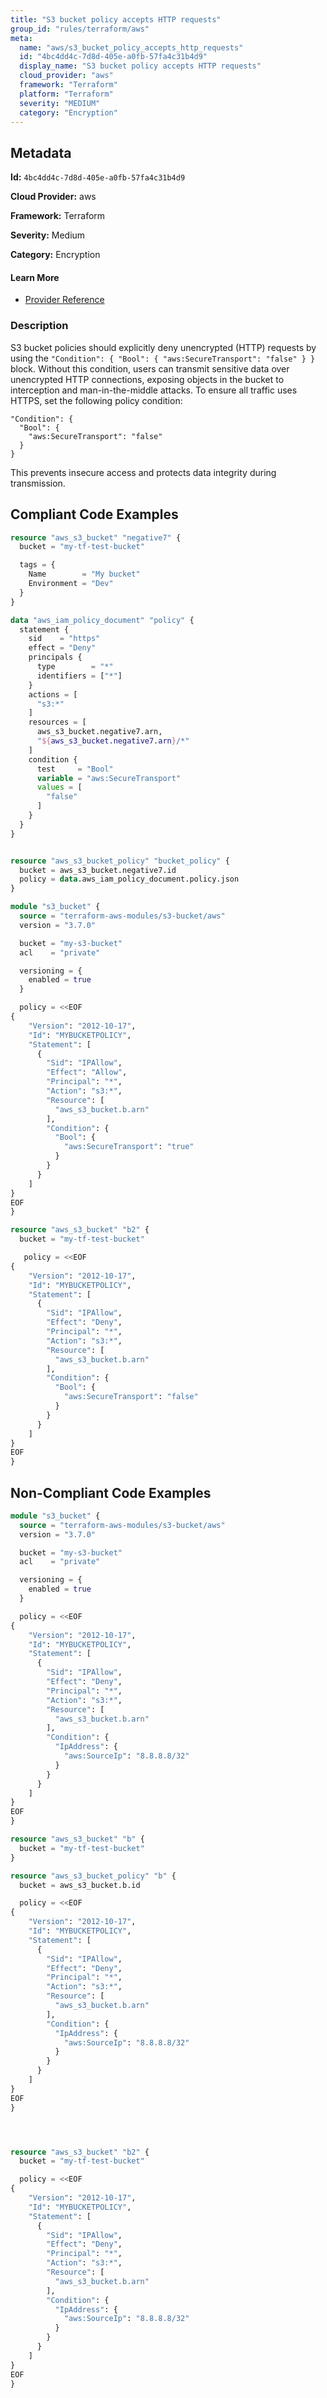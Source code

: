 ```yaml
---
title: "S3 bucket policy accepts HTTP requests"
group_id: "rules/terraform/aws"
meta:
  name: "aws/s3_bucket_policy_accepts_http_requests"
  id: "4bc4dd4c-7d8d-405e-a0fb-57fa4c31b4d9"
  display_name: "S3 bucket policy accepts HTTP requests"
  cloud_provider: "aws"
  framework: "Terraform"
  platform: "Terraform"
  severity: "MEDIUM"
  category: "Encryption"
---
```

## Metadata

**Id:** `4bc4dd4c-7d8d-405e-a0fb-57fa4c31b4d9`

**Cloud Provider:** aws

**Framework:** Terraform

**Severity:** Medium

**Category:** Encryption

#### Learn More

 - [Provider Reference](https://registry.terraform.io/providers/hashicorp/aws/latest/docs/resources/s3_bucket_policy#policy)

### Description

 S3 bucket policies should explicitly deny unencrypted (HTTP) requests by using the `"Condition": { "Bool": { "aws:SecureTransport": "false" } }` block. Without this condition, users can transmit sensitive data over unencrypted HTTP connections, exposing objects in the bucket to interception and man-in-the-middle attacks. To ensure all traffic uses HTTPS, set the following policy condition:

```
"Condition": {
  "Bool": {
    "aws:SecureTransport": "false"
  }
}
```
This prevents insecure access and protects data integrity during transmission.


## Compliant Code Examples
```terraform
resource "aws_s3_bucket" "negative7" {
  bucket = "my-tf-test-bucket"

  tags = {
    Name        = "My bucket"
    Environment = "Dev"
  }
}

data "aws_iam_policy_document" "policy" {
  statement {
    sid    = "https"
    effect = "Deny"
    principals {
      type        = "*"
      identifiers = ["*"]
    }
    actions = [
      "s3:*"
    ]
    resources = [
      aws_s3_bucket.negative7.arn,
      "${aws_s3_bucket.negative7.arn}/*"
    ]
    condition {
      test     = "Bool"
      variable = "aws:SecureTransport"
      values = [
        "false"
      ]
    }
  }
}


resource "aws_s3_bucket_policy" "bucket_policy" {
  bucket = aws_s3_bucket.negative7.id
  policy = data.aws_iam_policy_document.policy.json
}

```

```terraform
module "s3_bucket" {
  source = "terraform-aws-modules/s3-bucket/aws"
  version = "3.7.0"

  bucket = "my-s3-bucket"
  acl    = "private"

  versioning = {
    enabled = true
  }

  policy = <<EOF
{
    "Version": "2012-10-17",
    "Id": "MYBUCKETPOLICY",
    "Statement": [
      {
        "Sid": "IPAllow",
        "Effect": "Allow",
        "Principal": "*",
        "Action": "s3:*",
        "Resource": [
          "aws_s3_bucket.b.arn"
        ],
        "Condition": {
          "Bool": {
            "aws:SecureTransport": "true"
          }
        }
      }
    ]
}
EOF
}

```

```terraform
resource "aws_s3_bucket" "b2" {
  bucket = "my-tf-test-bucket"

   policy = <<EOF
{
    "Version": "2012-10-17",
    "Id": "MYBUCKETPOLICY",
    "Statement": [
      {
        "Sid": "IPAllow",
        "Effect": "Deny",
        "Principal": "*",
        "Action": "s3:*",
        "Resource": [
          "aws_s3_bucket.b.arn"
        ],
        "Condition": {
          "Bool": {
            "aws:SecureTransport": "false"
          }
        }
      }
    ]
}
EOF
}

```
## Non-Compliant Code Examples
```terraform
module "s3_bucket" {
  source = "terraform-aws-modules/s3-bucket/aws"
  version = "3.7.0"

  bucket = "my-s3-bucket"
  acl    = "private"

  versioning = {
    enabled = true
  }

  policy = <<EOF
{
    "Version": "2012-10-17",
    "Id": "MYBUCKETPOLICY",
    "Statement": [
      {
        "Sid": "IPAllow",
        "Effect": "Deny",
        "Principal": "*",
        "Action": "s3:*",
        "Resource": [
          "aws_s3_bucket.b.arn"
        ],
        "Condition": {
          "IpAddress": {
            "aws:SourceIp": "8.8.8.8/32"
          }
        }
      }
    ]
}
EOF
}

```

```terraform
resource "aws_s3_bucket" "b" {
  bucket = "my-tf-test-bucket"
}

resource "aws_s3_bucket_policy" "b" {
  bucket = aws_s3_bucket.b.id

  policy = <<EOF
{
    "Version": "2012-10-17",
    "Id": "MYBUCKETPOLICY",
    "Statement": [
      {
        "Sid": "IPAllow",
        "Effect": "Deny",
        "Principal": "*",
        "Action": "s3:*",
        "Resource": [
          "aws_s3_bucket.b.arn"
        ],
        "Condition": {
          "IpAddress": {
            "aws:SourceIp": "8.8.8.8/32"
          }
        }
      }
    ]
}
EOF
}





```

```terraform
resource "aws_s3_bucket" "b2" {
  bucket = "my-tf-test-bucket"

  policy = <<EOF
{
    "Version": "2012-10-17",
    "Id": "MYBUCKETPOLICY",
    "Statement": [
      {
        "Sid": "IPAllow",
        "Effect": "Deny",
        "Principal": "*",
        "Action": "s3:*",
        "Resource": [
          "aws_s3_bucket.b.arn"
        ],
        "Condition": {
          "IpAddress": {
            "aws:SourceIp": "8.8.8.8/32"
          }
        }
      }
    ]
}
EOF
}

```